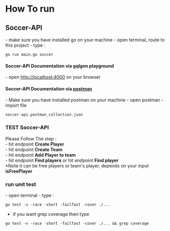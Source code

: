 <h1>How To run</h1>

<h2>Soccer-API</h2>
- make sure you have installed go on your machine
-  open terminal, route to this project
- type : <br />

```
go run main.go soccer
```

<h4>Soccer-API Documentation via gqlgen playground</h4>
- open <a href="http://localhost:4000">http://localhost:4000</a> on your browser

<h4>Soccer-API Documentation via <a href="https://www.postman.com/downloads/">postman</a>  </h4>
- Make sure you have installed postman on your machine
- open postman
- import file  <br />

```
soccer-api.postman_collection.json
```

<h3>TEST Soccer-API</h3>
Please Follow The step : <br />
- hit endpoint <b>Create Player</b>  <br />
- hit endpoint <b>Create Team </b> <br />
- hit endpoint <b>Add Player to team</b> <br />
- hit endpoint <b>Find players</b> or hit endpoint <b>Find player</b>   <br />
    *Note it can be free players or team's player, depends on your input <b>isFreePlayer</b>

<h3>run unit test</h3>
- open terminal
- type : 

```
go test -v -race -short -failfast -cover ./...
```

- if you want grep coverage then type

```
go test -v -race -short -failfast -cover ./... && grep coverage
```